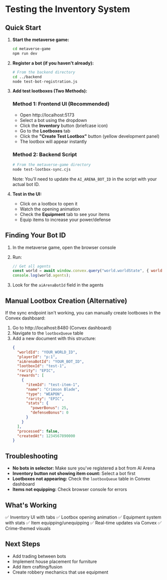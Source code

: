 # Testing the Inventory System

## Quick Start

1. **Start the metaverse game:**
   ```bash
   cd metaverse-game
   npm run dev
   ```

2. **Register a bot (if you haven't already):**
   ```bash
   # From the backend directory
   cd ../backend
   node test-bot-registration.js
   ```

3. **Add test lootboxes (Two Methods):**

   ### Method 1: Frontend UI (Recommended)
   - Open http://localhost:5173
   - Select a bot using the dropdown
   - Click the **Inventory** button (briefcase icon)
   - Go to the **Lootboxes** tab
   - Click the **"Create Test Lootbox"** button (yellow development panel)
   - The lootbox will appear instantly

   ### Method 2: Backend Script
   ```bash
   # From the metaverse-game directory
   node test-lootbox-sync.cjs
   ```
   Note: You'll need to update the `AI_ARENA_BOT_ID` in the script with your actual bot ID.

4. **Test in the UI:**
   - Click on a lootbox to open it
   - Watch the opening animation
   - Check the **Equipment** tab to see your items
   - Equip items to increase your power/defense

## Finding Your Bot ID

1. In the metaverse game, open the browser console
2. Run:
   ```javascript
   // Get all agents
   const world = await window.convex.query("world.worldState", { worldId: "YOUR_WORLD_ID" });
   console.log(world.agents);
   ```

3. Look for the `aiArenaBotId` field in the agents

## Manual Lootbox Creation (Alternative)

If the sync endpoint isn't working, you can manually create lootboxes in the Convex dashboard:

1. Go to http://localhost:8480 (Convex dashboard)
2. Navigate to the `lootboxQueue` table
3. Add a new document with this structure:
   ```json
   {
     "worldId": "YOUR_WORLD_ID",
     "playerId": "p:1",
     "aiArenaBotId": "YOUR_BOT_ID",
     "lootboxId": "test-1",
     "rarity": "EPIC",
     "rewards": [
       {
         "itemId": "test-item-1",
         "name": "Crimson Blade",
         "type": "WEAPON",
         "rarity": "EPIC",
         "stats": {
           "powerBonus": 25,
           "defenseBonus": 0
         }
       }
     ],
     "processed": false,
     "createdAt": 1234567890000
   }
   ```

## Troubleshooting

- **No bots in selector:** Make sure you've registered a bot from AI Arena
- **Inventory button not showing item count:** Select a bot first
- **Lootboxes not appearing:** Check the `lootboxQueue` table in Convex dashboard
- **Items not equipping:** Check browser console for errors

## What's Working

✅ Inventory UI with tabs
✅ Lootbox opening animation
✅ Equipment system with stats
✅ Item equipping/unequipping
✅ Real-time updates via Convex
✅ Crime-themed visuals

## Next Steps

- Add trading between bots
- Implement house placement for furniture
- Add item crafting/fusion
- Create robbery mechanics that use equipment